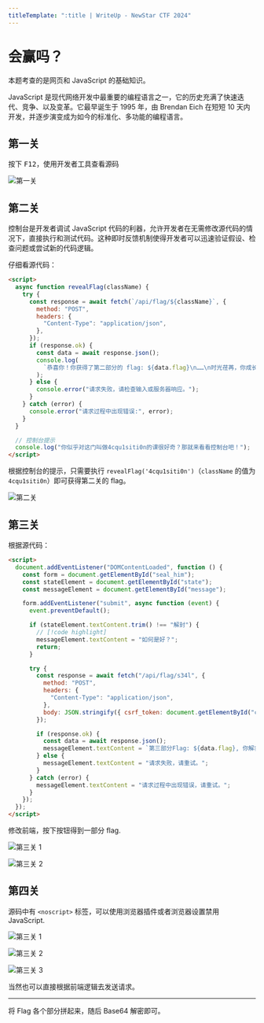 ```yaml
---
titleTemplate: ":title | WriteUp - NewStar CTF 2024"
---
```


<script setup>
import Container from '@/components/docs/Container.vue'
</script>

# 会赢吗？

<Container type='tip'>

本题考查的是网页和 JavaScript 的基础知识。
</Container>

JavaScript 是现代网络开发中最重要的编程语言之一，它的历史充满了快速迭代、竞争、以及变革。它最早诞生于 1995 年，由 Brendan Eich 在短短 10 天内开发，并逐步演变成为如今的标准化、多功能的编程语言。

## 第一关

按下 <kbd>F12</kbd>，使用开发者工具查看源码

![第一关](/assets/images/wp/2024/week1/huiyingma_1.png)

## 第二关

控制台是开发者调试 JavaScript 代码的利器，允许开发者在无需修改源代码的情况下，直接执行和测试代码。这种即时反馈机制使得开发者可以迅速验证假设、检查问题或尝试新的代码逻辑。

仔细看源代码：

```html
<script>
  async function revealFlag(className) {
    try {
      const response = await fetch(`/api/flag/${className}`, {
        method: "POST",
        headers: {
          "Content-Type": "application/json",
        },
      });
      if (response.ok) {
        const data = await response.json();
        console.log(
          `恭喜你！你获得了第二部分的 flag: ${data.flag}\n……\n时光荏苒，你成长了很多，也发生了一些事情。去看看吧：/${data.nextLevel}`
        );
      } else {
        console.error("请求失败，请检查输入或服务器响应。");
      }
    } catch (error) {
      console.error("请求过程中出现错误:", error);
    }
  }

  // 控制台提示
  console.log("你似乎对这门叫做4cqu1siti0n的课很好奇？那就来看看控制台吧！");
</script>
```

根据控制台的提示，只需要执行 `revealFlag('4cqu1siti0n')`（`className` 的值为 `4cqu1siti0n`）即可获得第二关的 flag。

![第二关](/assets/images/wp/2024/week1/huiyingma_2.png)

## 第三关

根据源代码：

```html
<script>
  document.addEventListener("DOMContentLoaded", function () {
    const form = document.getElementById("seal_him");
    const stateElement = document.getElementById("state");
    const messageElement = document.getElementById("message");

    form.addEventListener("submit", async function (event) {
      event.preventDefault();

      if (stateElement.textContent.trim() !== "解封") {
        // [!code highlight]
        messageElement.textContent = "如何是好？";
        return;
      }

      try {
        const response = await fetch("/api/flag/s34l", {
          method: "POST",
          headers: {
            "Content-Type": "application/json",
          },
          body: JSON.stringify({ csrf_token: document.getElementById("csrf_token").value }),
        });

        if (response.ok) {
          const data = await response.json();
          messageElement.textContent = `第三部分Flag: ${data.flag}, 你解救了五条悟！下一关: /${data.nextLevel || "无"}`;
        } else {
          messageElement.textContent = "请求失败，请重试。";
        }
      } catch (error) {
        messageElement.textContent = "请求过程中出现错误，请重试。";
      }
    });
  });
</script>
```

修改前端，按下按钮得到一部分 flag.

![第三关 1](/assets/images/wp/2024/week1/huiyingma_3.png)

![第三关 2](/assets/images/wp/2024/week1/huiyingma_4.png)

## 第四关

源码中有 `<noscript>` 标签，可以使用浏览器插件或者浏览器设置禁用 JavaScript.

![第三关 1](/assets/images/wp/2024/week1/huiyingma_5.png)

![第三关 2](/assets/images/wp/2024/week1/huiyingma_6.png)

![第三关 3](/assets/images/wp/2024/week1/huiyingma_7.png)

当然也可以直接根据前端逻辑去发送请求。

---

将 Flag 各个部分拼起来，随后 Base64 解密即可。
